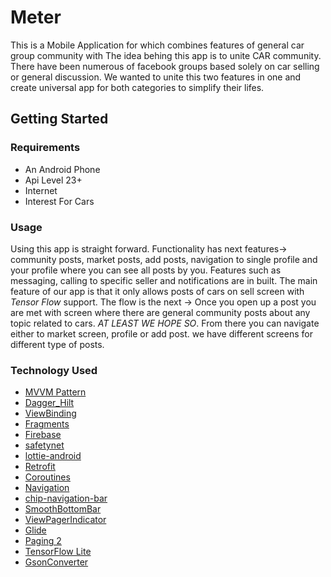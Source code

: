 # Meter

This is a Mobile Application for which combines features of general car group community with
The idea behing this app is to unite CAR community. There have been numerous of facebook groups based solely on car selling or general discussion. We wanted to unite this two features in one and create universal app for both categories to simplify their lifes.


## Getting Started

### Requirements

- An Android Phone
- Api Level 23+
- Internet
- Interest For Cars


### Usage

Using this app is straight forward. Functionality has next features-> community posts, market posts, add posts, navigation to single profile and your profile where you can see all posts by you. Features such as messaging, calling to specific seller and notifications are in built. The main feature of our app is that it only allows posts of cars on sell screen with *Tensor Flow* support.
The flow is the next ->
Once you open up a post you are met with screen where there are general community posts about any topic related to cars. *AT LEAST WE HOPE SO*. From there you can navigate either to market screen, profile or add post. we have different screens for different type of posts. 

### Technology Used

- [MVVM Pattern](https://riptutorial.com/design-patterns/example/27289/model-view-viewmodel--mvvm-)
- [Dagger_Hilt](https://github.com/google/dagger/tree/master/java/dagger/hilt)
- [ViewBinding](https://developer.android.com/topic/libraries/view-binding)
- [Fragments](https://developer.android.com/guide/fragments)
- [Firebase](https://firebase.google.com/docs/android/setup)
- [safetynet](https://developer.android.com/training/safetynet)
- [lottie-android](https://github.com/airbnb/lottie-android)
- [Retrofit](https://futurestud.io/tutorials/retrofit-getting-started-and-android-client)
- [Coroutines](https://developer.android.com/kotlin/coroutines)
- [Navigation](https://developer.android.com/guide/navigation/)
- [chip-navigation-bar](https://github.com/ismaeldivita/chip-navigation-bar)
- [SmoothBottomBar](https://github.com/ibrahimsn98/SmoothBottomBar)
- [ViewPagerIndicator](https://github.com/JakeWharton/ViewPagerIndicator)
- [Glide](https://github.com/bumptech/glide)
- [Paging 2](https://developer.android.com/topic/libraries/architecture/paging)
- [TensorFlow Lite](https://www.tensorflow.org/lite/inference_with_metadata/task_library/overview)
- [GsonConverter](https://square.github.io/retrofit/1.x/retrofit/retrofit/converter/GsonConverter.html)
